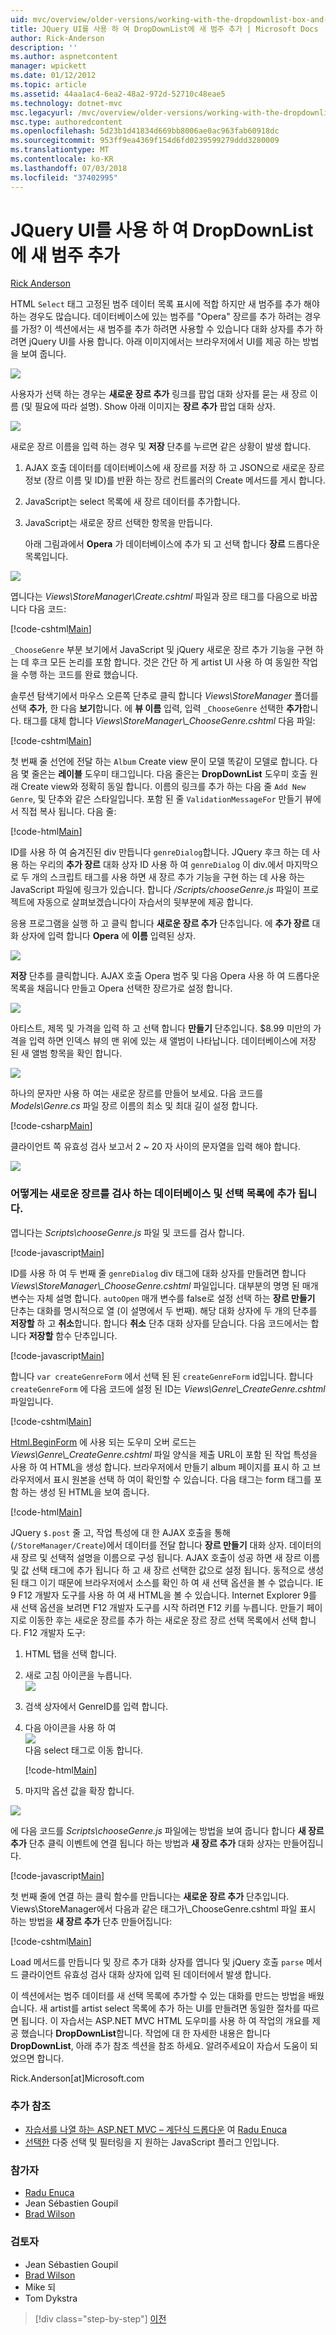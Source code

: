 ```yaml
---
uid: mvc/overview/older-versions/working-with-the-dropdownlist-box-and-jquery/adding-a-new-category-to-the-dropdownlist-using-jquery-ui
title: JQuery UI를 사용 하 여 DropDownList에 새 범주 추가 | Microsoft Docs
author: Rick-Anderson
description: ''
ms.author: aspnetcontent
manager: wpickett
ms.date: 01/12/2012
ms.topic: article
ms.assetid: 44aa1ac4-6ea2-48a2-972d-52710c48eae5
ms.technology: dotnet-mvc
msc.legacyurl: /mvc/overview/older-versions/working-with-the-dropdownlist-box-and-jquery/adding-a-new-category-to-the-dropdownlist-using-jquery-ui
msc.type: authoredcontent
ms.openlocfilehash: 5d23b1d41834d669bb8006ae0ac963fab60918dc
ms.sourcegitcommit: 953ff9ea4369f154d6fd0239599279ddd3280009
ms.translationtype: MT
ms.contentlocale: ko-KR
ms.lasthandoff: 07/03/2018
ms.locfileid: "37402995"
---
```

<a name="adding-a-new-category-to-the-dropdownlist-using-jquery-ui"></a>JQuery UI를 사용 하 여 DropDownList에 새 범주 추가
====================
[Rick Anderson](https://github.com/Rick-Anderson)

HTML `Select` 태그 고정된 범주 데이터 목록 표시에 적합 하지만 새 범주를 추가 해야 하는 경우도 많습니다. 데이터베이스에 있는 범주를 "Opera" 장르를 추가 하려는 경우를 가정? 이 섹션에서는 새 범주를 추가 하려면 사용할 수 있습니다 대화 상자를 추가 하려면 jQuery UI를 사용 합니다. 아래 이미지에서는 브라우저에서 UI를 제공 하는 방법을 보여 줍니다.

![](adding-a-new-category-to-the-dropdownlist-using-jquery-ui/_static/image1.png)

사용자가 선택 하는 경우는 **새로운 장르 추가** 링크를 팝업 대화 상자를 묻는 새 장르 이름 (및 필요에 따라 설명). Show 아래 이미지는 **장르 추가** 팝업 대화 상자.

![](adding-a-new-category-to-the-dropdownlist-using-jquery-ui/_static/image2.png)

새로운 장르 이름을 입력 하는 경우 및 **저장** 단추를 누르면 같은 상황이 발생 합니다.

1. AJAX 호출 데이터를 데이터베이스에 새 장르를 저장 하 고 JSON으로 새로운 장르 정보 (장르 이름 및 ID)를 반환 하는 장르 컨트롤러의 Create 메서드를 게시 합니다.
2. JavaScript는 select 목록에 새 장르 데이터를 추가합니다.
3. JavaScript는 새로운 장르 선택한 항목을 만듭니다.

   아래 그림과에서 **Opera** 가 데이터베이스에 추가 되 고 선택 합니다 **장르** 드롭다운 목록입니다. 

![](adding-a-new-category-to-the-dropdownlist-using-jquery-ui/_static/image3.png)

엽니다는 *Views\StoreManager\Create.cshtml* 파일과 장르 태그를 다음으로 바꿉니다 다음 코드:

[!code-cshtml[Main](adding-a-new-category-to-the-dropdownlist-using-jquery-ui/samples/sample1.cshtml)]

`_ChooseGenre` 부분 보기에서 JavaScript 및 jQuery 새로운 장르 추가 기능을 구현 하는 데 후크 모든 논리를 포함 합니다. 것은 간단 하 게 artist UI 사용 하 여 동일한 작업을 수행 하는 코드를 완료 했습니다.

솔루션 탐색기에서 마우스 오른쪽 단추로 클릭 합니다 *Views\StoreManager* 폴더를 선택 **추가**, 한 다음 **보기**합니다. 에 **뷰 이름** 입력, 입력 `_ChooseGenre` 선택한 **추가**합니다. 태그를 대체 합니다 *Views\StoreManager\\_ChooseGenre.cshtml* 다음 파일:

[!code-cshtml[Main](adding-a-new-category-to-the-dropdownlist-using-jquery-ui/samples/sample2.cshtml)]

첫 번째 줄 선언에 전달 하는 `Album` Create view 문이 모델 똑같이 모델로 합니다. 다음 몇 줄은는 **레이블** 도우미 태그입니다. 다음 줄은는 **DropDownList** 도우미 호출 원래 Create view와 정확히 동일 합니다. 이름의 링크를 추가 하는 다음 줄 `Add New Genre`, 및 단추와 같은 스타일입니다. 포함 된 줄 `ValidationMessageFor` 만들기 뷰에서 직접 복사 됩니다. 다음 줄:

[!code-html[Main](adding-a-new-category-to-the-dropdownlist-using-jquery-ui/samples/sample3.html)]

ID를 사용 하 여 숨겨진된 div 만듭니다 `genreDialog`합니다. JQuery 후크 하는 데 사용 하는 우리의 **추가 장르** 대화 상자 ID 사용 하 여 `genreDialog` 이 div.에서 마지막으로 두 개의 스크립트 태그를 사용 하면 새 장르 추가 기능을 구현 하는 데 사용 하는 JavaScript 파일에 링크가 있습니다. 합니다 */Scripts/chooseGenre.js* 파일이 프로젝트에 자동으로 살펴보겠습니다이 자습서의 뒷부분에 제공 합니다.

응용 프로그램을 실행 하 고 클릭 합니다 **새로운 장르 추가** 단추입니다. 에 **추가 장르** 대화 상자에 입력 합니다 **Opera** 에 **이름** 입력된 상자.

![](adding-a-new-category-to-the-dropdownlist-using-jquery-ui/_static/image4.png)

**저장** 단추를 클릭합니다. AJAX 호출 Opera 범주 및 다음 Opera 사용 하 여 드롭다운 목록을 채웁니다 만들고 Opera 선택한 장르가로 설정 합니다.

![](adding-a-new-category-to-the-dropdownlist-using-jquery-ui/_static/image5.png)

아티스트, 제목 및 가격을 입력 하 고 선택 합니다 **만들기** 단추입니다. $8.99 미만의 가격을 입력 하면 인덱스 뷰의 맨 위에 있는 새 앨범이 나타납니다. 데이터베이스에 저장 된 새 앨범 항목을 확인 합니다.

![](adding-a-new-category-to-the-dropdownlist-using-jquery-ui/_static/image6.png)

하나의 문자만 사용 하 여는 새로운 장르를 만들어 보세요. 다음 코드를 *Models\Genre.cs* 파일 장르 이름의 최소 및 최대 길이 설정 합니다.

[!code-csharp[Main](adding-a-new-category-to-the-dropdownlist-using-jquery-ui/samples/sample4.cs)]

클라이언트 쪽 유효성 검사 보고서 2 ~ 20 자 사이의 문자열을 입력 해야 합니다.

![](adding-a-new-category-to-the-dropdownlist-using-jquery-ui/_static/image7.png)

### <a name="examining-how-a-new-genre-is-added-to-the-database-and-the-select-list"></a>어떻게는 새로운 장르를 검사 하는 데이터베이스 및 선택 목록에 추가 됩니다.

엽니다는 *Scripts\chooseGenre.js* 파일 및 코드를 검사 합니다.

[!code-javascript[Main](adding-a-new-category-to-the-dropdownlist-using-jquery-ui/samples/sample5.js)]

ID를 사용 하 여 두 번째 줄 `genreDialog` div 태그에 대화 상자를 만들려면 합니다 *Views\StoreManager\\_ChooseGenre.cshtml* 파일입니다. 대부분의 명명 된 매개 변수는 자체 설명 합니다. `autoOpen` 매개 변수를 false로 설정 선택 하는 **장르 만들기** 단추는 대화를 명시적으로 열 (이 설명에서 두 번째). 해당 대화 상자에 두 개의 단추를 **저장할** 하 고 **취소**합니다. 합니다 **취소** 단추 대화 상자를 닫습니다. 다음 코드에서는 합니다 **저장할** 함수 단추입니다.

[!code-javascript[Main](adding-a-new-category-to-the-dropdownlist-using-jquery-ui/samples/sample6.js)]

합니다 `var createGenreForm` 에서 선택 된 된 `createGenreForm` id입니다. 합니다 `createGenreForm` 에 다음 코드에 설정 된 ID는 *Views\Genre\\_CreateGenre.cshtml* 파일입니다.

[!code-cshtml[Main](adding-a-new-category-to-the-dropdownlist-using-jquery-ui/samples/sample7.cshtml)]

[Html.BeginForm](https://msdn.microsoft.com/library/dd492714.aspx) 에 사용 되는 도우미 오버 로드는 *Views\Genre\\_CreateGenre.cshtml* 파일 양식을 제출 URL이 포함 된 작업 특성을 사용 하 여 HTML을 생성 합니다. 브라우저에서 만들기 album 페이지를 표시 하 고 브라우저에서 표시 원본을 선택 하 여이 확인할 수 있습니다. 다음 태그는 form 태그를 포함 하는 생성 된 HTML을 보여 줍니다.

[!code-html[Main](adding-a-new-category-to-the-dropdownlist-using-jquery-ui/samples/sample8.html)]

JQuery `$.post` 줄 고, 작업 특성에 대 한 AJAX 호출을 통해 (`/StoreManager/Create`)에서 데이터를 전달 합니다 **장르 만들기** 대화 상자. 데이터의 새 장르 및 선택적 설명을 이름으로 구성 됩니다. AJAX 호출이 성공 하면 새 장르 이름 및 값 선택 태그에 추가 됩니다 하 고 새 장르 선택한 값으로 설정 됩니다. 동적으로 생성 된 태그 이기 때문에 브라우저에서 소스를 확인 하 여 새 선택 옵션을 볼 수 없습니다. IE 9 F12 개발자 도구를 사용 하 여 새 HTML을 볼 수 있습니다. Internet Explorer 9를 새 선택 옵션을 보려면 F12 개발자 도구를 시작 하려면 F12 키를 누릅니다. 만들기 페이지로 이동한 후는 새로운 장르를 추가 하는 새로운 장르 장르 선택 목록에서 선택 합니다. F12 개발자 도구:

1. HTML 탭을 선택 합니다.
2. 새로 고침 아이콘을 누릅니다.  
    ![](adding-a-new-category-to-the-dropdownlist-using-jquery-ui/_static/image8.png)
3. 검색 상자에서 GenreID를 입력 합니다.
4. 다음 아이콘을 사용 하 여   
    ![](adding-a-new-category-to-the-dropdownlist-using-jquery-ui/_static/image9.png)  
   다음 select 태그로 이동 합니다.

    [!code-html[Main](adding-a-new-category-to-the-dropdownlist-using-jquery-ui/samples/sample9.html)]
5. 마지막 옵션 값을 확장 합니다.

![](adding-a-new-category-to-the-dropdownlist-using-jquery-ui/_static/image10.png)

에 다음 코드를 *Scripts\chooseGenre.js* 파일에는 방법을 보여 줍니다 합니다 **새 장르 추가** 단추 클릭 이벤트에 연결 됩니다 하는 방법과 **새 장르 추가** 대화 상자는 만들어집니다.

[!code-javascript[Main](adding-a-new-category-to-the-dropdownlist-using-jquery-ui/samples/sample10.js)]

첫 번째 줄에 연결 하는 클릭 함수를 만듭니다는 **새로운 장르 추가** 단추입니다. Views\StoreManager에서 다음과 같은 태그가\\_ChooseGenre.cshtml 파일 표시 하는 방법을 **새 장르 추가** 단추 만들어집니다:

[!code-cshtml[Main](adding-a-new-category-to-the-dropdownlist-using-jquery-ui/samples/sample11.cshtml)]

Load 메서드를 만듭니다 및 장르 추가 대화 상자를 엽니다 및 jQuery 호출 `parse` 메서드 클라이언트 유효성 검사 대화 상자에 입력 된 데이터에서 발생 합니다.

이 섹션에서는 범주 데이터를 새 선택 목록에 추가할 수 있는 대화를 만드는 방법을 배웠습니다. 새 artist를 artist select 목록에 추가 하는 UI를 만들려면 동일한 절차를 따르면 됩니다. 이 자습서는 ASP.NET MVC HTML 도우미를 사용 하 여 작업의 개요를 제공 했습니다 **DropDownList**합니다. 작업에 대 한 자세한 내용은 합니다 **DropDownList**, 아래 추가 참조 섹션을 참조 하세요. 알려주세요이 자습서 도움이 되었으면 합니다.

Rick.Anderson[at]Microsoft.com

### <a name="additional-references"></a>추가 참조

- [자습서를 나열 하는 ASP.NET MVC – 계단식 드롭다운](https://weblogs.asp.net/raduenuca/archive/2011/03/06/asp-net-mvc-cascading-dropdown-lists-tutorial-part-1-defining-the-problem-and-the-context.aspx) 여 [Radu Enuca](https://weblogs.asp.net/raduenuca/default.aspx)
- [선택한](http://harvesthq.github.com/chosen/) 다중 선택 및 필터링을 지 원하는 JavaScript 플러그 인입니다.

### <a name="contributors"></a>참가자

- [Radu Enuca](https://weblogs.asp.net/raduenuca/default.aspx)
- Jean Sébastien Goupil
- [Brad Wilson](http://bradwilson.typepad.com/)

### <a name="reviewers"></a>검토자

- Jean Sébastien Goupil
- [Brad Wilson](http://bradwilson.typepad.com/)
- Mike 되
- Tom Dykstra

> [!div class="step-by-step"]
> [이전](examining-how-aspnet-mvc-scaffolds-the-dropdownlist-helper.md)
